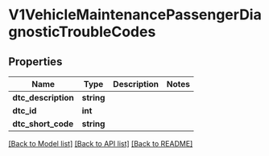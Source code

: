 # V1VehicleMaintenancePassengerDiagnosticTroubleCodes

## Properties
Name | Type | Description | Notes
------------ | ------------- | ------------- | -------------
**dtc_description** | **string** |  | 
**dtc_id** | **int** |  | 
**dtc_short_code** | **string** |  | 

[[Back to Model list]](../README.md#documentation-for-models) [[Back to API list]](../README.md#documentation-for-api-endpoints) [[Back to README]](../README.md)


